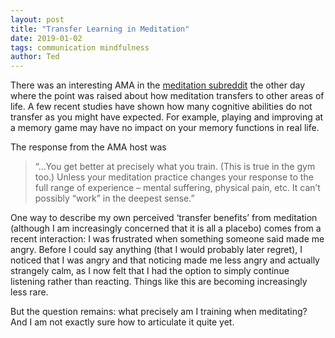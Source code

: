 ```yaml
---
layout: post
title: "Transfer Learning in Meditation"
date: 2019-01-02
tags: communication mindfulness
author: Ted
---
```


There was an interesting AMA in the [meditation subreddit](https://reddit.com/r/meditation) the other day where the point was raised about how meditation transfers to other areas of life. A few recent studies have shown how many cognitive abilities do not transfer as you might have expected. For example, playing and improving at a memory game may have no impact on your memory functions in real life.  

The response from the AMA host was
>“...You get better at precisely what you train. (This is true in the gym too.) Unless your meditation practice changes your response to the full range of experience – mental suffering, physical pain, etc. It can’t possibly “work” in the deepest sense.”

One way to describe my own perceived ‘transfer benefits’ from meditation (although I am increasingly concerned that it is all a placebo) comes from a recent interaction: I was frustrated when something someone said made me angry. Before I could say anything (that I would probably later regret), I noticed that I was angry and that noticing made me less angry and actually strangely calm, as I now felt that I had the option to simply continue listening rather than reacting.  Things like this are becoming increasingly less rare.

But the question remains: what precisely am I training when meditating? And I am not exactly sure how to articulate it quite yet.
